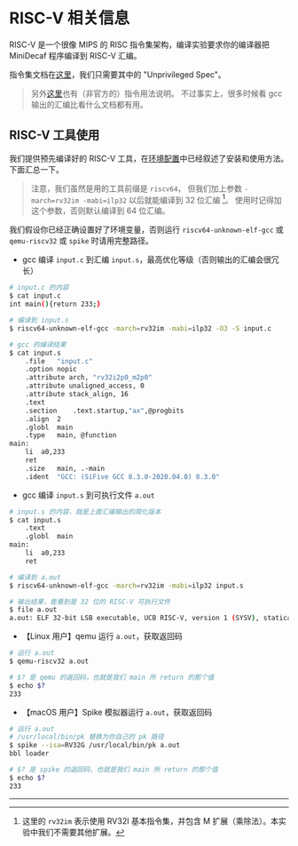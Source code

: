 # RISC-V 相关信息
RISC-V 是一个很像 MIPS 的 RISC 指令集架构，编译实验要求你的编译器把 MiniDecaf 程序编译到 RISC-V 汇编。

指令集文档在[这里](https://riscv.org/technical/specifications/)，我们只需要其中的 "Unprivileged Spec"。
> 另外[这里](https://github.com/TheThirdOne/rars/wiki/Supported-Instructions)也有（非官方的）指令用法说明。
> 不过事实上，很多时候看 gcc 输出的汇编比看什么文档都有用。

## RISC-V 工具使用
我们提供预先编译好的 RISC-V 工具，在[环境配置](./env.md)中已经叙述了安装和使用方法。
下面汇总一下。

> 注意，我们虽然是用的工具前缀是 `riscv64`，
> 但我们加上参数 `-march=rv32im -mabi=ilp32` 以后就能编译到 32 位汇编 [^1]。
> 使用时记得加这个参数，否则默认编译到 64 位汇编。

我们假设你已经正确设置好了环境变量，否则运行 `riscv64-unknown-elf-gcc` 或 `qemu-riscv32` 或 `spike` 时请用完整路径。

* gcc 编译 `input.c` 到汇编 `input.s`，最高优化等级（否则输出的汇编会很冗长）

```bash
# input.c 的内容
$ cat input.c
int main(){return 233;}

# 编译到 input.s
$ riscv64-unknown-elf-gcc -march=rv32im -mabi=ilp32 -O3 -S input.c

# gcc 的编译结果
$ cat input.s
	.file	"input.c"
	.option nopic
	.attribute arch, "rv32i2p0_m2p0"
	.attribute unaligned_access, 0
	.attribute stack_align, 16
	.text
	.section	.text.startup,"ax",@progbits
	.align	2
	.globl	main
	.type	main, @function
main:
	li	a0,233
	ret
	.size	main, .-main
	.ident	"GCC: (SiFive GCC 8.3.0-2020.04.0) 8.3.0"
```

* gcc 编译 `input.s` 到可执行文件 `a.out`

```bash
# input.s 的内容，就是上面汇编输出的简化版本
$ cat input.s
	.text
	.globl	main
main:
	li	a0,233
	ret

# 编译到 a.out
$ riscv64-unknown-elf-gcc -march=rv32im -mabi=ilp32 input.s

# 输出结果，能看到是 32 位的 RISC-V 可执行文件
$ file a.out
a.out: ELF 32-bit LSB executable, UCB RISC-V, version 1 (SYSV), statically linked, not stripped
```

* 【Linux 用户】qemu 运行 `a.out`，获取返回码

```bash
# 运行 a.out
$ qemu-riscv32 a.out

# $? 是 qemu 的返回码，也就是我们 main 所 return 的那个值
$ echo $?
233
```

* 【macOS 用户】Spike 模拟器运行 `a.out`，获取返回码

```bash
# 运行 a.out
# /usr/local/bin/pk 替换为你自己的 pk 路径
$ spike --isa=RV32G /usr/local/bin/pk a.out
bbl loader

# $? 是 spike 的返回码，也就是我们 main 所 return 的那个值
$ echo $?
233
```

---

[^1]: 这里的 `rv32im` 表示使用 RV32I 基本指令集，并包含 M 扩展（乘除法）。本实验中我们不需要其他扩展。

